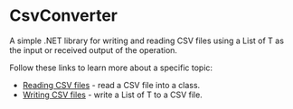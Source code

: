 # CsvConverter

A simple .NET library for writing and reading CSV files using a List of T as the input or received output of the operation.

Follow these links to learn more about a specific topic:
- [Reading CSV files](./docs/CsvToClass/CsvToClass-Main.md) - read a CSV file into a class.
- [Writing CSV files](./docs/ClassToCsv/ClassToCsv-Main.md) - write a List of T to a CSV file.
